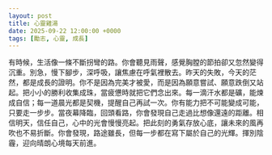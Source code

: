 ```yaml
---
layout: post
title: 心靈雞湯
date: 2025-09-22 12:00:00 +0000
tags: [勵志, 心靈, 成長]
---
```


有時候，生活像一條不斷拐彎的路。你會聽見雨聲，感覺胸膛的節拍卻又忽然變得沉重。別急，慢下腳步，深呼吸，讓焦慮在呼氣裡散去。昨天的失敗，今天的茫然，都是成長的證明。你不是因為完美才被愛，而是因為願意嘗試、願意跌倒又站起。把小小的勝利收集成珠，當疲憊時就把它們念出來。每一滴汗水都是礦，能煉成自信；每一道晨光都是契機，提醒自己再試一次。你有能力把不可能變成可能，只要走一步步。當夜幕降臨，回頭看路，你會發現自己走過比想像還遠的距離。相信明天，信任自己，心中的光會慢慢亮起。把此刻的勇氣存放心底，讓未來的風再吹也不易折斷。你會發現，路途雖長，但每一步都在寫下屬於自己的光輝。揮別陰霾，迎向晴朗心境每天前進。